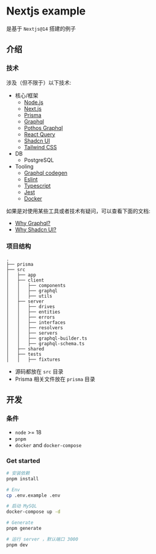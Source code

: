 # Nextjs example
是基于 `Nextjs@14` 搭建的例子

## 介绍

### 技术

涉及（但不限于）以下技术:

- 核心/框架
  - [Node.js](https://nodejs.org/)
  - [Next.js](https://nextjs.org/)
  - [Prisma](https://www.prisma.io/)
  - [Graphql](https://the-guild.dev/)
  - [Pothos Graphql](https://pothos-graphql.dev/)
  - [React Query](https://tanstack.com/query)
  - [Shadcn UI](https://ui.shadcn.com/docs)
  - [Tailwind CSS](https://tailwindcss.com/docs)
- DB
  - PostgreSQL
- Tooling
  - [Graphql codegen](https://the-guild.dev/graphql/codegen/docs)
  - [Eslint](https://eslint.org/)
  - [Typescript](https://typescriptlang.org/)
  - [Jest](https://facebook.github.io/jest/)
  - [Docker](https://www.docker.com/)

如果是对使用某些工具或者技术有疑问，可以查看下面的文档:

- [Why Graphql?](docs/why-graphql.md)
- [Why Shadcn UI?](docs/why-shadcn.md)

### 项目结构

```
.
├── prisma
├── src
│   ├── app
│   ├── client
│   │   ├── components
│   │   ├── graphql
│   │   ├── utils
│   ├── server
│   │   ├── drives
│   │   ├── entities
│   │   ├── errors
│   │   ├── interfaces
│   │   ├── resolvers
│   │   ├── servers
│   │   ├── graphql-builder.ts
│   │   ├── graphql-schema.ts
│   ├── shared
│   ├── tests
│   │   ├── fixtures
```

- 源码都放在 `src` 目录
- Prisma 相关文件放在 `prisma` 目录

## 开发

### 条件

- `node` >= 18
- `pnpm`
- `docker` and `docker-compose`

### Get started

```bash
# 安装依赖
pnpm install

# Env
cp .env.example .env

# 启动 MySQL
docker-compose up -d

# Generate
pnpm generate

# 运行 server ，默认端口 3000
pnpm dev
```